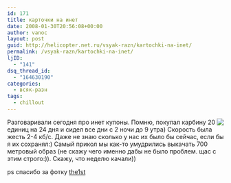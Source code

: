 ```yaml
---
id: 171
title: карточки на инет
date: 2008-01-30T20:56:08+00:00
author: vanoc
layout: post
guid: http://helicopter.net.ru/vsyak-razn/kartochki-na-inet/
permalink: /vsyak-razn/kartochki-na-inet/
ljID:
  - "141"
dsq_thread_id:
  - "164630190"
categories:
  - всяк-разн
tags:
  - chillout
---
```

[<img src="http://farm4.static.flickr.com/3135/2291499594_faaa049374_t.jpg" align="right" border="0" />](http://farm4.static.flickr.com/3135/2291499594_856568e074_o.jpg)Разговаривали сегодня про инет купоны. Помню, покупал карбину 20 единиц на 24 дня и сидел все дни с 2 ночи до 9 утра) Скорость была жесть 2-4 кб/с. Даже не знаю сколько у нас их было бы сейчас, если бы я их сохранял:) Самый прикол мы как-то умудрились выкачать 700 метровый образ (не скажу чего именно дабы не было проблем. щас с этим строго:)). Скажу, что неделю качали))

ps спасибо за фотку [the1st](http://the1st.net.ru/)
